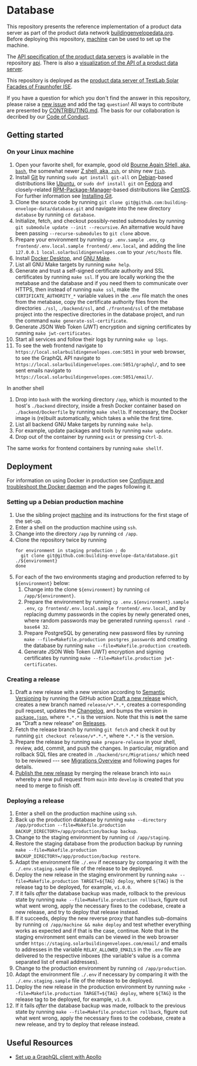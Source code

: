 # Database

This repository presents the reference implementation of a product data server as part of the product data network [buildingenvelopedata.org](https://www.buildingenvelopedata.org/). Before deploying this repository, [machine](https://github.com/building-envelope-data/machine) can be used to set up the machine.

The [API specification of the product data servers](https://github.com/building-envelope-data/api/blob/develop/apis/database.graphql) is available in the repository [api](https://github.com/building-envelope-data/api). There is also a [visualization of the API of a product data server](https://graphql-kit.com/graphql-voyager/?url=https://www.solarbuildingenvelopes.com/graphql/).

This repository is deployed as the [product data server of TestLab Solar Facades of Fraunhofer ISE](https://www.solarbuildingenvelopes.com).

If you have a question for which you don't find the answer in this repository, please raise a [new issue](https://github.com/building-envelope-data/database/issues/new) and add the tag `question`! All ways to contribute are presented by [CONTRIBUTING.md](https://github.com/building-envelope-data/database/blob/develop/CONTRIBUTING.md). The basis for our collaboration is decribed by our [Code of Conduct](https://github.com/building-envelope-data/database/blob/develop/CODE_OF_CONDUCT.md).

## Getting started

### On your Linux machine

1. Open your favorite shell, for example, good old
   [Bourne Again SHell, aka, `bash`](https://www.gnu.org/software/bash/),
   the somewhat newer
   [Z shell, aka, `zsh`](https://www.zsh.org/),
   or shiny new
   [`fish`](https://fishshell.com/).
1. Install [Git](https://git-scm.com/) by running
   `sudo apt install git-all` on [Debian](https://www.debian.org/)-based
   distributions like [Ubuntu](https://ubuntu.com/), or
   `sudo dnf install git` on [Fedora](https://getfedora.org/) and closely-related
   [RPM-Package-Manager](https://rpm.org/)-based distributions like
   [CentOS](https://www.centos.org/). For further information see
   [Installing Git](https://git-scm.com/book/en/v2/Getting-Started-Installing-Git).
1. Clone the source code by running
   `git clone git@github.com:building-envelope-data/database.git` and navigate
   into the new directory `database` by running `cd database`.
1. Initialize, fetch, and checkout possibly-nested submodules by running
   `git submodule update --init --recursive`. An alternative would have been
   passing `--recurse-submodules` to `git clone` above.
1. Prepare your environment by running `cp .env.sample .env`,
   `cp frontend/.env.local.sample frontend/.env.local`, and adding the line
   `127.0.0.1 local.solarbuildingenvelopes.com` to your `/etc/hosts` file.
1. Install [Docker Desktop](https://www.docker.com/products/docker-desktop), and
   [GNU Make](https://www.gnu.org/software/make/).
1. List all GNU Make targets by running `make help`.
1. Generate and trust a self-signed certificate authority and SSL certificates
   by running `make ssl`. If you are locally working the the metabase and the
   database and if you need them to communicate over HTTPS, then instead of
   running `make ssl`, make the `CERTIFICATE_AUTHORITY_*` variable values in
   the `.env` file match the ones from the metabase, copy the certificate
   authority files from the directories `./ssl`, `./backend/ssl`, and
   `./frontend/ssl` of the metabase project into the respective directories in
   the database project, and run the command `make generate-ssl-certificate`.
1. Generate JSON Web Token (JWT) encryption and signing certificates by running
   `make jwt-certificates`.
1. Start all services and follow their logs by running `make up logs`.
1. To see the web frontend navigate to
   `https://local.solarbuildingenvelopes.com:5051` in your web browser, to see
   the GraphQL API navigate to
   `https://local.solarbuildingenvelopes.com:5051/graphql/`, and to see sent
   emails navigate to
   `https://local.solarbuildingenvelopes.com:5051/email/`.

In another shell

1. Drop into `bash` with the working directory `/app`, which is mounted to the
   host's `./backend` directory, inside a fresh Docker container based on
   `./backend/Dockerfile` by running `make shellb`. If necessary, the Docker
   image is (re)built automatically, which takes a while the first time.
1. List all backend GNU Make targets by running `make help`.
1. For example, update packages and tools by running `make update`.
1. Drop out of the container by running `exit` or pressing `Ctrl-D`.

The same works for frontend containers by running `make shellf`.

## Deployment

For information on using Docker in production see
[Configure and troubleshoot the Docker daemon](https://docs.docker.com/config/daemon/)
and the pages following it.

### Setting up a Debian production machine

1. Use the sibling project [machine](https://github.com/building-envelope-data/machine) and its
   instructions for the first stage of the set-up.
1. Enter a shell on the production machine using `ssh`.
1. Change into the directory `/app` by running `cd /app`.
1. Clone the repository twice by running
   ```
   for environment in staging production ; do
     git clone git@github.com:building-envelope-data/database.git ./${environment}
   done
   ```
1. For each of the two environments staging and production referred to by
   `${environment}` below:
   1. Change into the clone `${environment}` by running `cd /app/${environment}`.
   1. Prepare the environment by running `cp .env.${environment}.sample .env`,
      `cp frontend/.env.local.sample frontend/.env.local`, and by replacing
      dummy passwords in the copies by newly generated ones, where random
      passwords may be generated running `openssl rand -base64 32`.
   1. Prepare PostgreSQL by generating new password files by running
      `make --file=Makefile.production postgres_passwords`
      and creating the database by running
      `make --file=Makefile.production createdb`.
   1. Generate JSON Web Token (JWT) encryption and signing certificates by running
      `make --file=Makefile.production jwt-certificates`.

### Creating a release

1. Draft a new release with a new version according to
   [Semantic Versioning](https://semver.org) by running the GitHub action
   [Draft a new release](https://github.com/building-envelope-data/database/actions/workflows/draft-new-release.yml)
   which, creates a new branch named `release/v*.*.*`,
   creates a corresponding pull request, updates the
   [Changelog](https://github.com/building-envelope-data/database/blob/develop/CHANGELOG.md),
   and bumps the version in
   [`package.json`](https://github.com/building-envelope-data/database/blob/develop/frontend/package.json),
   where `*.*.*` is the version. Note that this is **not** the same as "Draft
   a new release" on
   [Releases](https://github.com/building-envelope-data/database/releases).
1. Fetch the release branch by running `git fetch` and check it out by running
   `git checkout release/v*.*.*`, where `*.*.*` is the version.
1. Prepare the release by running `make prepare-release` in your shell, review,
   add, commit, and push the changes. In particular, migration and rollback SQL
   files are created in `./backend/src/Migrations/` which need to be reviewed
   --- see
   [Migrations Overview](https://docs.microsoft.com/en-us/ef/core/managing-schemas/migrations/?tabs=dotnet-core-cli)
   and following pages for details.
1. [Publish the new release](https://github.com/building-envelope-data/database/actions/workflows/publish-new-release.yml)
   by merging the release branch into `main` whereby a new pull request from
   `main` into `develop` is created that you need to merge to finish off.

### Deploying a release

1. Enter a shell on the production machine using `ssh`.
1. Back up the production database by running
   `make --directory /app/production --file=Makefile.production BACKUP_DIRECTORY=/app/production/backup backup`.
1. Change to the staging environment by running `cd /app/staging`.
1. Restore the staging database from the production backup by running
   `make --file=Makefile.production BACKUP_DIRECTORY=/app/production/backup restore`.
1. Adapt the environment file `./.env` if necessary by comparing it with the
   `./.env.staging.sample` file of the release to be deployed.
1. Deploy the new release in the staging environment by running
   `make --file=Makefile.production TARGET=${TAG} deploy`, where `${TAG}` is
   the release tag to be deployed, for example, `v1.0.0`.
1. If it fails _after_ the database backup was made, rollback to the previous
   state by running
   `make --file=Makefile.production rollback`,
   figure out what went wrong, apply the necessary fixes to the codebase,
   create a new release, and try to deploy that release instead.
1. If it succeeds, deploy the new reverse proxy that handles sub-domains by
   running `cd /app/machine && make deploy` and test whether everything works
   as expected and if that is the case, continue. Note that in the
   staging environment sent emails can be viewed in the web browser under
   `https://staging.solarbuildingenvelopes.com/email/` and emails to addresses in
   the variable `RELAY_ALLOWED_EMAILS` in the `.env` file are delivered to the
   respective inboxes (the variable's value is a comma separated list of email
   addresses).
1. Change to the production environment by running `cd /app/production`.
1. Adapt the environment file `./.env` if necessary by comparing it with the
   `./.env.staging.sample` file of the release to be deployed.
1. Deploy the new release in the production environment by running
   `make --file=Makefile.production TARGET=${TAG} deploy`, where `${TAG}` is
   the release tag to be deployed, for example, `v1.0.0`.
1. If it fails _after_ the database backup was made, rollback to the previous
   state by running
   `make --file=Makefile.production rollback`,
   figure out what went wrong, apply the necessary fixes to the codebase,
   create a new release, and try to deploy that release instead.

## Useful Resources

- [Set up a GraphQL client with Apollo](https://hasura.io/learn/graphql/typescript-react-apollo/apollo-client/)
